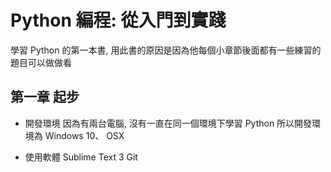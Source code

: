 # Python 編程: 從入門到實踐
學習 Python 的第一本書, 用此書的原因是因為他每個小章節後面都有一些練習的題目可以做做看

## 第一章 起步
* 開發環境
因為有兩台電腦, 沒有一直在同一個環境下學習 Python
所以開發環境為 Windows 10、 OSX

* 使用軟體
Sublime Text 3
Git



